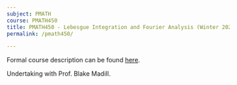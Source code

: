 ```yaml
---
subject: PMATH
course: PMATH450
title: PMATH450 - Lebesgue Integration and Fourier Analysis (Winter 2021)
permalink: /pmath450/

---
```


Formal course description can be found [here](https://ugradcalendar.uwaterloo.ca/courses/PMATH/450).

Undertaking with Prof. Blake Madill. 